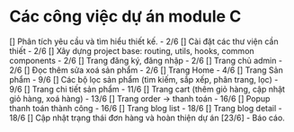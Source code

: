 # Các công việc dự án module C

[] Phân tích yêu cầu và tìm hiểu thiết kế. - 2/6
[] Cài đặt các thư viện cần thiết - 2/6
[] Xây dựng project base: routing, utils, hooks, common components - 2/6
[] Trang đăng ký, đăng nhập - 2/6
[] Trang chủ admin - 2/6
[] Đọc thêm sửa xoá sản phẩm - 2/6
[] Trang Home - 4/6
[] Trang Sản phẩm - 9/6
[] Các bộ lọc sản phẩm (tìm kiếm, sắp xếp, phân trang, lọc) - 9/6
[] Trang chi tiết sản phẩm - 11/6
[] Trang cart (thêm giỏ hàng, cập nhật giỏ hàng, xoá hàng) - 13/6
[] Trang order -> thanh toán - 16/6
[] Popup thanh toán thành công - 16/6
[] Trang blog list - 18/6
[] Trang blog detail - 18/6
[] Cập nhật trạng thái đơn hàng và hoàn thiện dự án [23/6] - Báo cáo.
